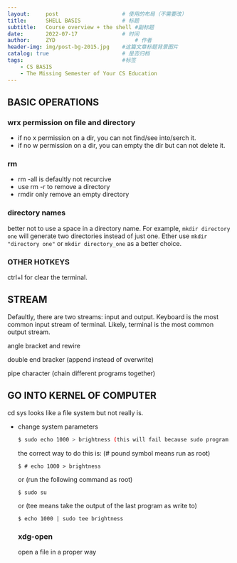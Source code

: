 ```yaml
---
layout:     post   				    # 使用的布局（不需要改）
title:      SHELL BASIS 			# 标题 
subtitle:   Course overview + the shell #副标题
date:       2022-07-17 				# 时间
author:     ZYD 						# 作者
header-img: img/post-bg-2015.jpg 	#这篇文章标题背景图片
catalog: true 						# 是否归档
tags:								#标签
    - CS BASIS
    - The Missing Semester of Your CS Education
---
```


## BASIC OPERATIONS
### wrx permission on file and directory
- if no x permission on a dir, you can not find/see into/serch it.
- if no w permission on a dir, you can empty the dir but can not delete it.

### rm
- rm -all is defaultly not recurcive
- use rm -r to remove a directory
- rmdir only remove an empty directory

### directory names
better not to use a space in a directory name. For example, `mkdir directory one` will generate two directories instead of just one. 
Ether use `mkdir "directory one"` or `mkdir directory_one` as a better choice.

### OTHER HOTKEYS
ctrl+l for clear the terminal.

## STREAM
Defaultly, there are two streams: input and output. Keyboard is the most common input stream of terminal.
Likely, terminal is the most common output stream.

angle bracket and rewire

double end bracker (append instead of overwrite)

pipe character (chain different programs together)


## GO INTO KERNEL OF COMPUTER
cd sys
looks like a file system but not really is.

- change system parameters
  ```sh
  $ sudo echo 1000 > brightness (this will fail because sudo program does not know about how to open brightness)
  ```
  the correct way to do this is: (# pound symbol means run as root)
  ```
  $ # echo 1000 > brightness 
  ```

  or (run the following command as root)
  ```
  $ sudo su
  ```  
  
  or (tee means take the output of the last program as write to)
  ```
  $ echo 1000 | sudo tee brightness
  ```    
  
  ### xdg-open
  open a file in a proper way
